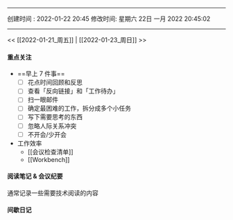 
---
创建时间 : 2022-01-22 20:45
修改时间: 星期六 22日 一月 2022 20:45:02

---

<< [[2022-01-21_周五]] | [[2022-01-23_周日]] >>

#### 重点关注
-  ==早上 7 件事==
	- [ ] 花点时间回顾和反思
	- [ ] 查看「反向链接」和「工作待办」
	- [ ] 扫一眼邮件
	- [ ] 确定最困难的工作，拆分成多个小任务
	- [ ] 写下需要思考的东西
	- [ ] 忽略人际关系冲突
	- [ ] 不开会/少开会
- 工作效率
	- [[会议检查清单]]
	- [[Workbench]]
#### 阅读笔记 & 会议纪要
通常记录一些需要技术阅读的内容

#### 间歇日记


